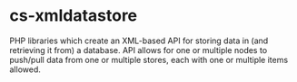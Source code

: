 cs-xmldatastore
===============

PHP libraries which create an XML-based API for storing data in (and retrieving it from) a database. API allows for one or multiple nodes to push/pull data from one or multiple stores, each with one or multiple items allowed.
